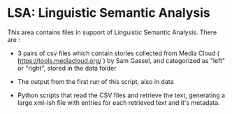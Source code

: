 # LSA: Linguistic Semantic Analysis

This area contains files in support of Linguistic Semantic Analysis.
There are :

- 3 pairs of csv files which contain stories collected from Media
  Cloud ( https://tools.mediacloud.org/ ) by Sam Gassel, and
  categorized as "left" or "right", stored in the data folder

- The output from the first run of this script, also in data

- Python scripts that read the CSV files and retrieve the text,
  generating a large xml-ish file with entries for each retrieved text
  and it's metadata.

